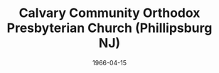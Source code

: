 ---
date: &id001 1966-04-15
end_date: null
location:
  address: 4 Old Church Road
  city: Phillipsburg
  state: NJ
minister:
- end: 1973-01-01
  name: Lewis Grotenhuis
  start: 1937-01-01
  type: MISSING
- end: 1982-01-01
  name: George Scipione
  start: 1974-01-01
  type: MISSING
- end: 1992-01-01
  name: Donald Taws
  start: 1982-01-01
  type: MISSING
- end: null
  name: Michael Bobick
  start: 1993-01-01
  type: MISSING
ministers:
- Lewis Grotenhuis
- George Scipione
- Donald Taws
- Michael Bobick
name: Calvary Community Orthodox Presbyterian Church
names:
- end: null
  name: Calvary Community Orthodox Presbyterian Church
  start: 1966-04-15
- end: null
  name: Calvary Community Orthodox Presbyterian Church
  start: null
origination_date: *id001
raw_data: "NEW JERSEY    Phillipsburg\nCalvary Community Orthodox Presbyterian Church\
  \  (April 15, 1966\u2013 )\n(received from Independency, April 15, 1966)\n4 Old\
  \ Church Road\nPastors: Lewis Grotenhuis, 1937\u201373\nGeorge Scipione, 1974\u2013\
  82\nDonald Taws, 1982\u201392\nMichael Bobick, 1993\u2013"
received_from:
- Independency
states:
- NJ
status:
  active: true
  end_date: null
  reason: null
  received_from: null
  withdrawal_to: null
title: Calvary Community Orthodox Presbyterian Church (Phillipsburg NJ)
year_established:
- 1966

---